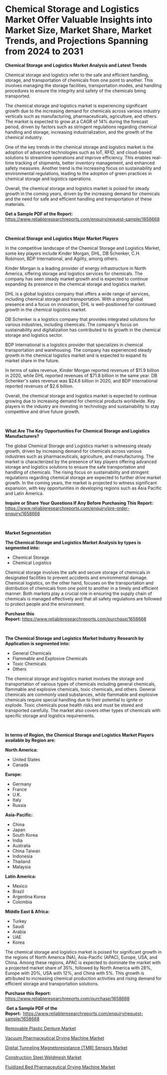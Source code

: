 <p><h1>Chemical Storage and Logistics Market Offer Valuable Insights into Market Size, Market Share, Market Trends, and Projections Spanning from 2024 to 2031</h1></p><p><strong>Chemical Storage and Logistics Market Analysis and Latest Trends</strong></p>
<p><p>Chemical storage and logistics refer to the safe and efficient handling, storage, and transportation of chemicals from one point to another. This involves managing the storage facilities, transportation modes, and handling procedures to ensure the integrity and safety of the chemicals being transported.</p><p>The chemical storage and logistics market is experiencing significant growth due to the increasing demand for chemicals across various industry verticals such as manufacturing, pharmaceuticals, agriculture, and others. The market is expected to grow at a CAGR of 14% during the forecast period, driven by factors such as stringent regulations regarding chemical handling and storage, increasing industrialization, and the growth of the chemical industry.</p><p>One of the key trends in the chemical storage and logistics market is the adoption of advanced technologies such as IoT, RFID, and cloud-based solutions to streamline operations and improve efficiency. This enables real-time tracking of shipments, better inventory management, and enhanced safety measures. Another trend is the increasing focus on sustainability and environmental regulations, leading to the adoption of green practices in chemical storage and logistics operations.</p><p>Overall, the chemical storage and logistics market is poised for steady growth in the coming years, driven by the increasing demand for chemicals and the need for safe and efficient handling and transportation of these materials.</p></p>
<p><strong>Get a Sample PDF of the Report:&nbsp;</strong> <a href="https://www.reliableresearchreports.com/enquiry/request-sample/1658668">https://www.reliableresearchreports.com/enquiry/request-sample/1658668</a></p>
<p>&nbsp;</p>
<p><strong>Chemical Storage and Logistics Major Market Players</strong></p>
<p><p>In the competitive landscape of the Chemical Storage and Logistics Market, some key players include Kinder Morgan, DHL, DB Schenker, C.H. Robinson, BDP International, and Agility, among others.</p><p>Kinder Morgan is a leading provider of energy infrastructure in North America, offering storage and logistics services for chemicals. The company has seen steady market growth and is expected to continue expanding its presence in the chemical storage and logistics market.</p><p>DHL is a global logistics company that offers a wide range of services, including chemical storage and transportation. With a strong global presence and a focus on innovation, DHL is well-positioned for continued growth in the chemical logistics market.</p><p>DB Schenker is a logistics company that provides integrated solutions for various industries, including chemicals. The company's focus on sustainability and digitalization has contributed to its growth in the chemical storage and logistics sector.</p><p>BDP International is a logistics provider that specializes in chemical transportation and warehousing. The company has experienced steady growth in the chemical logistics market and is expected to expand its market share in the future.</p><p>In terms of sales revenue, Kinder Morgan reported revenues of $11.9 billion in 2020, while DHL reported revenues of $71.8 billion in the same year. DB Schenker's sales revenue was $24.8 billion in 2020, and BDP International reported revenues of $2.6 billion.</p><p>Overall, the chemical storage and logistics market is expected to continue growing due to increasing demand for chemical products worldwide. Key players in the industry are investing in technology and sustainability to stay competitive and drive future growth.</p></p>
<p>&nbsp;</p>
<p><strong>What Are The Key Opportunities For Chemical Storage and Logistics Manufacturers?</strong></p>
<p><p>The global Chemical Storage and Logistics market is witnessing steady growth, driven by increasing demand for chemicals across various industries such as pharmaceuticals, agriculture, and manufacturing. The market is characterized by the presence of key players offering advanced storage and logistics solutions to ensure the safe transportation and handling of chemicals. The rising focus on sustainability and stringent regulations regarding chemical storage are expected to further drive market growth. In the coming years, the market is projected to witness significant expansion, with key opportunities in developing regions such as Asia Pacific and Latin America.</p></p>
<p><strong>Inquire or Share Your Questions If Any Before Purchasing This Report:</strong> <a href="https://www.reliableresearchreports.com/enquiry/pre-order-enquiry/1658668">https://www.reliableresearchreports.com/enquiry/pre-order-enquiry/1658668</a></p>
<p>&nbsp;</p>
<p><strong>Market Segmentation</strong></p>
<p><strong>The Chemical Storage and Logistics Market Analysis by types is segmented into:</strong></p>
<p><ul><li>Chemical Storage</li><li>Chemical Logistics</li></ul></p>
<p><p>Chemical storage involves the safe and secure storage of chemicals in designated facilities to prevent accidents and environmental damage. Chemical logistics, on the other hand, focuses on the transportation and distribution of chemicals from one point to another in a timely and efficient manner. Both markets play a crucial role in ensuring the supply chain of chemicals is managed effectively and that all safety regulations are followed to protect people and the environment.</p></p>
<p><strong>Purchase this Report:&nbsp;</strong><a href="https://www.reliableresearchreports.com/purchase/1658668">https://www.reliableresearchreports.com/purchase/1658668</a></p>
<p>&nbsp;</p>
<p><strong>The Chemical Storage and Logistics Market Industry Research by Application is segmented into:</strong></p>
<p><ul><li>General Chemicals</li><li>Flammable and Explosive Chemicals</li><li>Toxic Chemicals</li><li>Others</li></ul></p>
<p><p>The chemical storage and logistics market involves the storage and transportation of various types of chemicals including general chemicals, flammable and explosive chemicals, toxic chemicals, and others. General chemicals are commonly used substances, while flammable and explosive chemicals require special handling due to their potential to ignite or explode. Toxic chemicals pose health risks and must be stored and transported carefully. The market also covers other types of chemicals with specific storage and logistics requirements.</p></p>
<p>&nbsp;</p>
<p><strong>In terms of Region, the Chemical Storage and Logistics Market Players available by Region are:</strong></p>
<p>
    <p> <strong> North America: </strong>
        <ul>
            <li>United States</li>
            <li>Canada</li>
        </ul>
        </p> 
    <p> <strong> Europe: </strong>
        <ul>
            <li>Germany</li>
            <li>France</li>
            <li>U.K.</li>
            <li>Italy</li>
            <li>Russia</li>
        </ul>
        </p> 
    <p> <strong> Asia-Pacific: </strong>
        <ul>
            <li>China</li>
            <li>Japan</li>
            <li>South Korea</li>
            <li>India</li>
            <li>Australia</li>
            <li>China Taiwan</li>
            <li>Indonesia</li>
            <li>Thailand</li>
            <li>Malaysia</li>
        </ul>
        </p> 
    <p> <strong> Latin America: </strong>
        <ul>
            <li>Mexico</li>
            <li>Brazil</li>
            <li>Argentina Korea</li>
            <li>Colombia</li>
        </ul>
        </p> 
    <p> <strong> Middle East & Africa: </strong>
        <ul>
            <li>Turkey</li>
            <li>Saudi</li>
            <li>Arabia</li>
            <li>UAE</li>
            <li>Korea</li>
        </ul>
    </p>
    </p>
<p><p>The chemical storage and logistics market is poised for significant growth in the regions of North America (NA), Asia-Pacific (APAC), Europe, USA, and China. Among these regions, APAC is expected to dominate the market with a projected market share of 35%, followed by North America with 28%, Europe with 20%, USA with 12%, and China with 5%. This growth is attributed to increasing chemical production activities and rising demand for efficient storage and transportation solutions.</p></p>
<p><strong>Purchase this Report: </strong><a href="https://www.reliableresearchreports.com/purchase/1658668">https://www.reliableresearchreports.com/purchase/1658668</a></p>
<p>&nbsp;<strong>Get a Sample PDF of the Report:&nbsp;&nbsp;</strong><a href="https://www.reliableresearchreports.com/enquiry/request-sample/1658668">https://www.reliableresearchreports.com/enquiry/request-sample/1658668</a></p>
<p><strong></strong></p>
<p><p><a href="https://github.com/jsmusil/Market-Research-Report-List-2/blob/main/removable-plastic-denture-market.md">Removable Plastic Denture Market</a></p><p><a href="https://medium.com/@jazminjones30/vacuum-pharmaceutical-drying-machine-market-size-and-market-trends-complete-industry-overview-0c7d460f995c">Vacuum Pharmaceutical Drying Machine Market</a></p><p><a href="https://github.com/bmorecock/Market-Research-Report-List-2/blob/main/digital-tunneling-magnetoresistance-tmr-sensors-market.md">Digital Tunneling Magnetoresistance (TMR) Sensors Market</a></p><p><a href="https://issuu.com/reportprime-2/docs/construction-steel-weldmesh-market-size-2030.pptx">Construction Steel Weldmesh Market</a></p><p><a href="https://medium.com/@jazminjones30/fluidized-bed-pharmaceutical-drying-machine-market-outlook-industry-overview-and-forecast-2024-to-dc519cf1bca3">Fluidized Bed Pharmaceutical Drying Machine Market</a></p></p>